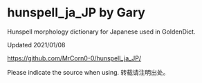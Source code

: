 # hunspell_ja_JP by Gary
Hunspell morphology dictionary for Japanese used in GoldenDict.

Updated 2021/01/08

https://github.com/MrCorn0-0/hunspell_ja_JP/

Please indicate the source when using.
转载请注明出处。
